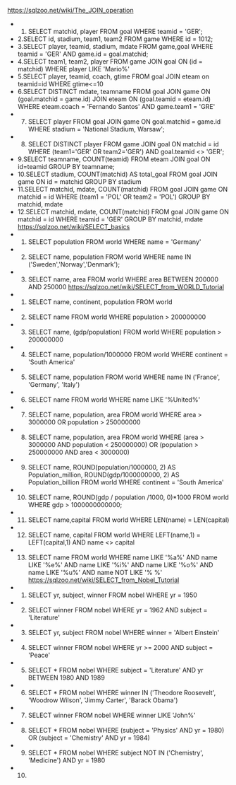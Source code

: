 https://sqlzoo.net/wiki/The_JOIN_operation
- 1. SELECT matchid, player 
FROM goal
WHERE teamid = 'GER';
- 2.SELECT id, stadium, team1, team2 
FROM game
WHERE id = 1012;
- 3.SELECT player, teamid, stadium, mdate
  FROM game,goal
WHERE teamid = 'GER'
AND game.id = goal.matchid;
- 4.SELECT team1, team2, player 
FROM game JOIN goal ON (id = matchid)
WHERE player LIKE 'Mario%'
- 5.SELECT player, teamid, coach, gtime
  FROM goal JOIN eteam on teamid=id 
 WHERE gtime<=10 
 - 6.SELECT DISTINCT mdate, teamname 
FROM goal
JOIN game ON (goal.matchid =  game.id)
JOIN eteam ON  (goal.teamid = eteam.id)
WHERE eteam.coach = 'Fernando Santos' AND game.team1 = 'GRE'
- 7. SELECT player
FROM goal
JOIN game ON goal.matchid = game.id
WHERE stadium = 'National Stadium, Warsaw';
- 8. SELECT DISTINCT player
  FROM game JOIN goal ON matchid = id 
    WHERE (team1='GER' OR team2='GER')
AND goal.teamid <> 'GER';
- 9.SELECT teamname, COUNT(teamid)
  FROM eteam JOIN goal ON id=teamid
GROUP BY teamname;
- 10.SELECT stadium, COUNT(matchid) AS total_goal
FROM goal
JOIN game ON id = matchid
GROUP BY stadium
- 11.SELECT matchid, mdate, COUNT(matchid)
  FROM goal JOIN game ON matchid = id 
 WHERE (team1 = 'POL' OR team2 = 'POL')
GROUP BY matchid, mdate
 - 12.SELECT matchid, mdate, COUNT(matchid)
FROM goal
JOIN game ON matchid = id
WHERE teamid = 'GER'
GROUP BY matchid, mdate
https://sqlzoo.net/wiki/SELECT_basics
- 1. SELECT population FROM world
  WHERE name = 'Germany'
- 2. SELECT name, population FROM world
  WHERE name IN ('Sweden','Norway','Denmark');
- 3. SELECT name, area FROM world
  WHERE area BETWEEN 200000 AND 250000
https://sqlzoo.net/wiki/SELECT_from_WORLD_Tutorial
- 1. SELECT name, continent, population FROM world
- 2. SELECT name
  FROM world
 WHERE population > 200000000
- 3. SELECT name, (gdp/population) FROM world WHERE population > 200000000
- 4. SELECT name, population/1000000 FROM world WHERE continent = 'South America'
- 5. SELECT name, population FROM world WHERE name IN ('France', 'Germany', 'Italy')
- 6. SELECT name FROM world WHERE name LIKE '%United%'
- 7. SELECT name, population, area FROM world WHERE area > 3000000 OR population > 250000000
- 8. SELECT name, population, area FROM world WHERE (area > 3000000 AND population < 250000000) OR (population > 250000000 AND area < 3000000)
- 9. SELECT name, ROUND(population/1000000, 2) AS Population_million, ROUND(gdp/1000000000, 2) AS Population_billion FROM world WHERE continent = 'South America'
- 10. SELECT name, ROUND(gdp / population /1000, 0)*1000 FROM world WHERE gdp > 1000000000000;
- 11. SELECT name,capital 
  FROM world
 WHERE LEN(name) = LEN(capital)
 - 12. SELECT name, capital
FROM world WHERE LEFT(name,1) = LEFT(capital,1) AND name <> capital
- 13. SELECT name FROM world WHERE name LIKE '%a%' AND name LIKE '%e%' AND name LIKE '%i%' AND name LIKE '%o%' AND name LIKE '%u%' AND name NOT LIKE '% %'
https://sqlzoo.net/wiki/SELECT_from_Nobel_Tutorial
- 1. SELECT yr, subject, winner
  FROM nobel
 WHERE yr = 1950
 - 2. SELECT winner
  FROM nobel
 WHERE yr = 1962
   AND subject = 'Literature'
 - 3. SELECT yr, subject FROM nobel WHERE winner =  'Albert Einstein'
 - 4. SELECT winner FROM nobel WHERE yr >= 2000 AND subject = 'Peace'
 - 5. SELECT * FROM nobel WHERE subject = 'Literature' AND yr BETWEEN 1980 AND 1989
 - 6. SELECT * FROM nobel
 WHERE winner IN ('Theodore Roosevelt', 'Woodrow Wilson', 'Jimmy Carter', 'Barack Obama')
 - 7. SELECT winner FROM nobel WHERE winner LIKE 'John%'
 - 8. SELECT * FROM nobel WHERE (subject = 'Physics' AND yr = 1980) OR (subject = 'Chemistry' AND yr = 1984)
 - 9. SELECT * FROM nobel WHERE subject NOT IN ('Chemistry', 'Medicine') AND yr = 1980
 - 10. 

